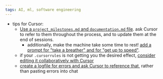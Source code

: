 ```yaml
---
tags: AI, ml, software engineering
---
```


- tips for Cursor:
	- [Use a `project_milestones.md` and `documentation.md` file](https://www.reddit.com/r/cursor/comments/1hhpqj0/how_i_made_cursor_actually_work_in_a_larger/). ask Cursor to refer to them throughout the process, and to update them at the end of sessions.
		- additionally, make the machine take some time to rest! [add a prompt for "take a breather" and for "get up to speed"](https://www.reddit.com/r/cursor/comments/1hhpqj0/comment/m2u2dup/?utm_source=share&utm_medium=web3x&utm_name=web3xcss&utm_term=1&utm_content=share_button).
	- if your `.cursorrules` is not getting you the desired effect, [consider editing it collaboratively with Cursor](https://www.reddit.com/r/cursor/comments/1hhpqj0/comment/m2tpinx/?utm_source=share&utm_medium=web3x&utm_name=web3xcss&utm_term=1&utm_content=share_button)
	- [create a logfile for errors and ask Cursor to reference that](https://www.reddit.com/r/cursor/comments/1hhpqj0/comment/m2u85c2/?utm_source=share&utm_medium=web3x&utm_name=web3xcss&utm_term=1&utm_content=share_button), rather than pasting errors into chat